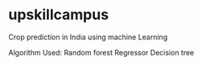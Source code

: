 # upskillcampus
Crop prediction in India  using machine Learning 

Algorithm Used:
Random forest Regressor
Decision tree
